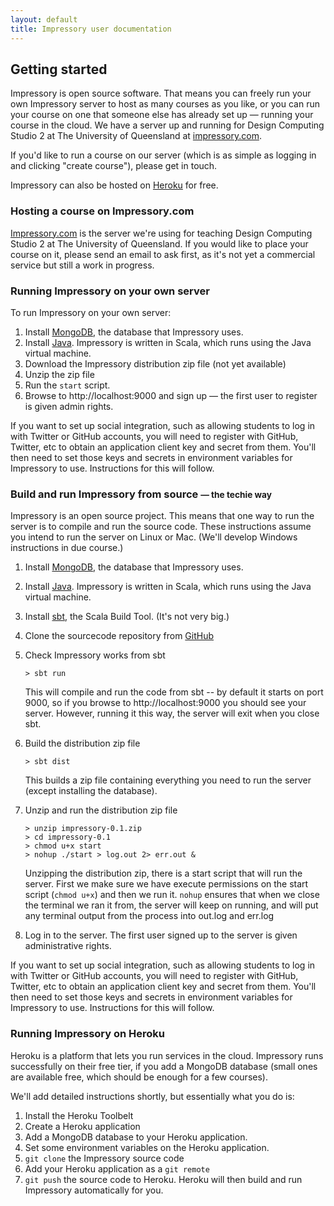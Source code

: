 ```yaml
---
layout: default
title: Impressory user documentation
---
```


## Getting started

<p class="lead">
Impressory is open source software.  That means you can freely run your own Impressory server to host as many courses as you like, or you can run your course on one that someone else has already set up &mdash; running your course in the cloud.  We have a server up and running for Design Computing Studio 2 at The University of Queensland at <a href="http://impressory.com">impressory.com</a>.  

If you'd like to run a course on our server (which is as simple as logging in and clicking "create course"), please get in touch.
</p>


<p class="lead">
Impressory can also be hosted on <a href="http://heroku.com">Heroku</a> for free.
</p>

### Hosting a course on Impressory.com

<p class="lead">
<a href="http://impressory.com">Impressory.com</a> is the server we're using for teaching Design Computing Studio 2 at The University of Queensland. If you would like to place your course on it, please send an email to ask first, as it's not yet a commercial service but still a work in progress.
</p>


### Running Impressory on your own server

To run Impressory on your own server:

1. Install [MongoDB](http://mongodb.org), the database that Impressory uses.
2. Install [Java](http://java.oracle.com). Impressory is written in Scala, which runs using the Java virtual machine.
3. Download the Impressory distribution zip file (not yet available)
4. Unzip the zip file
5. Run the `start` script.
6. Browse to http://localhost:9000 and sign up &mdash; the first user to register is given admin rights.

If you want to set up social integration, such as allowing students to log in with Twitter or GitHub accounts, you will need to register with GitHub, Twitter, etc to obtain an application client key and secret from them. You'll then need to set those keys and secrets in environment variables for Impressory to use.  Instructions for this will follow.

### Build and run Impressory from source <small>&mdash; the techie way</small>

Impressory is an open source project. This means that one way to run the server is to compile and run the source code.
These instructions assume you intend to run the server on Linux or Mac.  (We'll develop Windows instructions in due course.)

1. Install [MongoDB](http://mongodb.org), the database that Impressory uses.
2. Install [Java](http://java.oracle.com). Impressory is written in Scala, which runs using the Java virtual machine.
2. Install [sbt](http://www.scala-sbt.org), the Scala Build Tool.  (It's not very big.)
3. Clone the sourcecode repository from [GitHub](http://github.com/impressory/impressory)
4. Check Impressory works from sbt
      
       > sbt run

   This will compile and run the code from sbt -- by default it starts on port 9000, so if you browse to http://localhost:9000
   you should see your server.  However, running it this way, the server will exit when you close sbt.

5. Build the distribution zip file

       > sbt dist

   This builds a zip file containing everything you need to run the server (except installing the database).

6. Unzip and run the distribution zip file

       > unzip impressory-0.1.zip
       > cd impressory-0.1
       > chmod u+x start
       > nohup ./start > log.out 2> err.out &

   Unzipping the distribution zip, there is a start script that will run the server. First we make sure we have execute permissions on the start script (`chmod u+x`) and then we run it.  `nohup` ensures that when we close the terminal we
   ran it from, the server will keep on running, and will put any terminal output from the process into out.log and err.log
 
7. Log in to the server. The first user signed up to the server is given administrative rights.

If you want to set up social integration, such as allowing students to log in with Twitter or GitHub accounts, you will need to register with GitHub, Twitter, etc to obtain an application client key and secret from them. You'll then need to set those keys and secrets in environment variables for Impressory to use.  Instructions for this will follow.



### Running Impressory on Heroku

Heroku is a platform that lets you run services in the cloud.  Impressory runs successfully on their free tier, if you add a MongoDB database (small ones are available free, which should be enough for a few courses).

We'll add detailed instructions shortly, but essentially what you do is:

1. Install the Heroku Toolbelt
2. Create a Heroku application
3. Add a MongoDB database to your Heroku application.
4. Set some environment variables on the Heroku application.
3. `git clone` the Impressory source code
4. Add your Heroku application as a `git remote`
4. `git push` the source code to Heroku.  Heroku will then build and run Impressory automatically for you.





